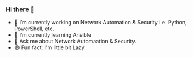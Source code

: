 ### Hi there 👋

<!--
**LoverBotLab/LoverBotLab** is a ✨ _special_ ✨ repository because its `README.md` (this file) appears on your GitHub profile.

Here are some ideas to get you started:
- 🤔 I’m looking for help with ...

-->
- 🔭 I’m currently working on Network Automation & Security i.e. Python, PowerShell, etc.
- 🌱 I’m currently learning Ansible
- 💬 Ask me about Network Automaation & Security.
- 😄 Fun fact: I'm little bit Lazy.
